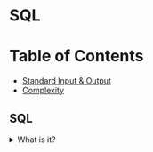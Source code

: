 # SQL

# Table of Contents
* [Standard Input & Output](Standard-Input-&-Output)
* [Complexity](complexity)

## SQL
<details><summary>What is it?</summary>
<p>
* sturctured query language - language for structured database management and data manipulation
* used to query, insert, update, and modify data
* 
</p>
</details>
<!--stackedit_data:
eyJoaXN0b3J5IjpbNjQyMDg4NTYwLDczMDk5ODExNl19
-->
